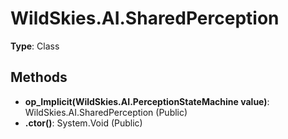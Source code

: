 ﻿# WildSkies.AI.SharedPerception

**Type**: Class

## Methods

- **op_Implicit(WildSkies.AI.PerceptionStateMachine value)**: WildSkies.AI.SharedPerception (Public)
- **.ctor()**: System.Void (Public)

